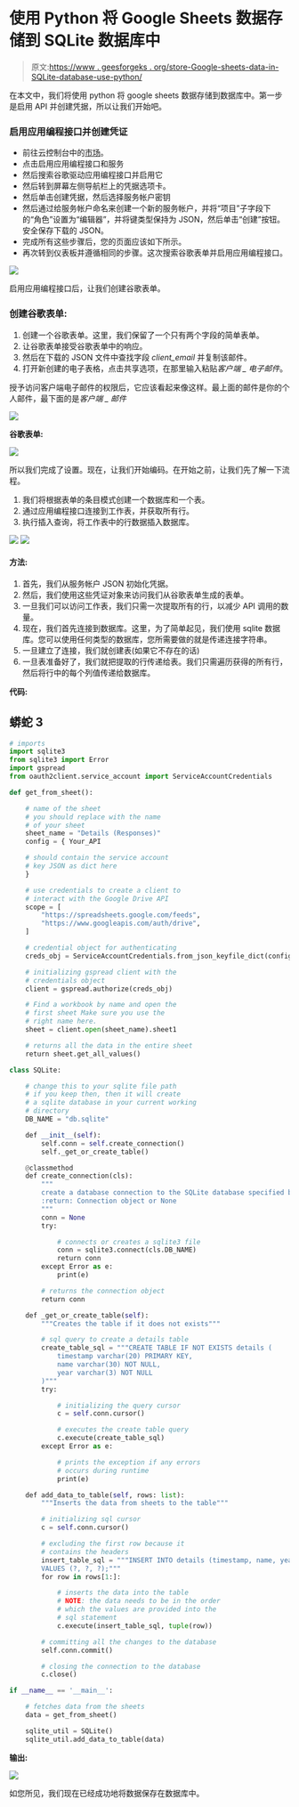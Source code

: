 # 使用 Python 将 Google Sheets 数据存储到 SQLite 数据库中

> 原文:[https://www . geesforgeks . org/store-Google-sheets-data-in-SQLite-database-use-python/](https://www.geeksforgeeks.org/store-google-sheets-data-into-sqlite-database-using-python/)

在本文中，我们将使用 python 将 google sheets 数据存储到数据库中。第一步是启用 API 并创建凭据，所以让我们开始吧。

### **启用应用编程接口并创建凭证**

*   前往云控制台中的[市场](https://console.cloud.google.com/marketplace)。
*   点击启用应用编程接口和服务
*   然后搜索谷歌驱动应用编程接口并启用它
*   然后转到屏幕左侧导航栏上的凭据选项卡。
*   然后单击创建凭据，然后选择服务帐户密钥
*   然后通过给服务帐户命名来创建一个新的服务帐户，并将“项目”子字段下的“角色”设置为“编辑器”，并将键类型保持为 JSON，然后单击“创建”按钮。安全保存下载的 JSON。
*   完成所有这些步骤后，您的页面应该如下所示。
*   再次转到仪表板并遵循相同的步骤。这次搜索谷歌表单并启用应用编程接口。

![](img/19b752d6723cd636be76f93cf6e0cb47.png)

启用应用编程接口后，让我们创建谷歌表单。

### **创建谷歌表单:**

1.  创建一个谷歌表单。这里，我们保留了一个只有两个字段的简单表单。
2.  让谷歌表单接受谷歌表单中的响应。
3.  然后在下载的 JSON 文件中查找字段 *client_email* 并复制该邮件。
4.  打开新创建的电子表格，点击共享选项，在那里输入粘贴*客户端 _ 电子邮件*。

授予访问客户端电子邮件的权限后，它应该看起来像这样。最上面的邮件是你的个人邮件，最下面的是*客户端 _ 邮件*

![](img/80124c95f66ec561c3edfbf039df27f7.png)

**谷歌表单:**

![](img/414e508e695ad9e7f0a1303824c0ae34.png)

所以我们完成了设置。现在，让我们开始编码。在开始之前，让我们先了解一下流程。

1.  我们将根据表单的条目模式创建一个数据库和一个表。
2.  通过应用编程接口连接到工作表，并获取所有行。
3.  执行插入查询，将工作表中的行数据插入数据库。

![](img/b19afcf71023a8c6c9279b317c8ee19f.png) ![](img/be7d66578d6eb0cae1e7c08e34adaf0f.png)

#### 方法:

1.  首先，我们从服务帐户 JSON 初始化凭据。
2.  然后，我们使用这些凭证对象来访问我们从谷歌表单生成的表单。
3.  一旦我们可以访问工作表，我们只需一次提取所有的行，以减少 API 调用的数量。
4.  现在，我们首先连接到数据库。这里，为了简单起见，我们使用 sqlite 数据库。您可以使用任何类型的数据库，您所需要做的就是传递连接字符串。
5.  一旦建立了连接，我们就创建表(如果它不存在的话)
6.  一旦表准备好了，我们就把提取的行传递给表。我们只需遍历获得的所有行，然后将行中的每个列值传递给数据库。

**代码:**

## 蟒蛇 3

```py
# imports
import sqlite3
from sqlite3 import Error
import gspread
from oauth2client.service_account import ServiceAccountCredentials

def get_from_sheet():

    # name of the sheet
    # you should replace with the name 
    # of your sheet
    sheet_name = "Details (Responses)"
    config = { Your_API

    # should contain the service account 
    # key JSON as dict here
    }

    # use credentials to create a client to
    # interact with the Google Drive API
    scope = [
        "https://spreadsheets.google.com/feeds",
        "https://www.googleapis.com/auth/drive",
    ]

    # credential object for authenticating
    creds_obj = ServiceAccountCredentials.from_json_keyfile_dict(config, scope)

    # initializing gspread client with the
    # credentials object
    client = gspread.authorize(creds_obj)

    # Find a workbook by name and open the 
    # first sheet Make sure you use the
    # right name here.
    sheet = client.open(sheet_name).sheet1

    # returns all the data in the entire sheet
    return sheet.get_all_values()

class SQLite:

    # change this to your sqlite file path
    # if you keep then, then it will create
    # a sqlite database in your current working 
    # directory
    DB_NAME = "db.sqlite"

    def __init__(self):
        self.conn = self.create_connection()
        self._get_or_create_table()

    @classmethod
    def create_connection(cls):
        """
        create a database connection to the SQLite database specified by db_name
        :return: Connection object or None
        """
        conn = None
        try:

            # connects or creates a sqlite3 file
            conn = sqlite3.connect(cls.DB_NAME)
            return conn
        except Error as e:
            print(e)

        # returns the connection object
        return conn

    def _get_or_create_table(self):
        """Creates the table if it does not exists"""

        # sql query to create a details table
        create_table_sql = """CREATE TABLE IF NOT EXISTS details (
            timestamp varchar(20) PRIMARY KEY,
            name varchar(30) NOT NULL,
            year varchar(3) NOT NULL
        )"""
        try:

            # initializing the query cursor
            c = self.conn.cursor()

            # executes the create table query
            c.execute(create_table_sql)
        except Error as e:

            # prints the exception if any errors 
            # occurs during runtime
            print(e)

    def add_data_to_table(self, rows: list):
        """Inserts the data from sheets to the table"""

        # initializing sql cursor
        c = self.conn.cursor()

        # excluding the first row because it 
        # contains the headers
        insert_table_sql = """INSERT INTO details (timestamp, name, year) 
        VALUES (?, ?, ?);"""
        for row in rows[1:]:

            # inserts the data into the table
            # NOTE: the data needs to be in the order 
            # which the values are provided into the 
            # sql statement
            c.execute(insert_table_sql, tuple(row))

        # committing all the changes to the database
        self.conn.commit()

        # closing the connection to the database
        c.close()

if __name__ == '__main__':

    # fetches data from the sheets
    data = get_from_sheet()

    sqlite_util = SQLite()
    sqlite_util.add_data_to_table(data)
```

**输出:**

![](img/104434abc30d237edc1140008366d9f2.png)

如您所见，我们现在已经成功地将数据保存在数据库中。
